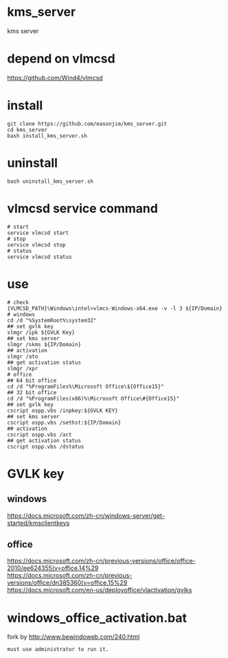 # kms_server
kms server

# depend on vlmcsd
https://github.com/Wind4/vlmcsd

# install
```shell
git clone https://github.com/easonjim/kms_server.git
cd kms_server
bash install_kms_server.sh
```

# uninstall
```shell
bash uninstall_kms_server.sh
```

# vlmcsd service command
```shell
# start
service vlmcsd start
# stop
service vlmcsd stop
# status
service vlmcsd status
```

# use
```shell
# check
{VLMCSD_PATH}\Windows\intel>vlmcs-Windows-x64.exe -v -l 3 ${IP/Domain}
# windows
cd /d "%SystemRoot%\system32"
## set gvlk key
slmgr /ipk ${GVLK Key}
## set kms server
slmgr /skms ${IP/Domain}
## activation
slmgr /ato
## get activation status
slmgr /xpr
# office
## 64 bit office
cd /d "%ProgramFiles%\Microsoft Office\${Office15}"
## 32 bit office
cd /d "%ProgramFiles(x86)%\Microsoft Office\#{Office15}"
## set gvlk key
cscript ospp.vbs /inpkey:${GVLK KEY}
## set kms server
cscript ospp.vbs /sethst:${IP/Domain}
## activation
cscript ospp.vbs /act
## get activation status
cscript ospp.vbs /dstatus
```

# GVLK key
## windows
https://docs.microsoft.com/zh-cn/windows-server/get-started/kmsclientkeys
## office
https://docs.microsoft.com/zh-cn/previous-versions/office/office-2010/ee624355(v=office.14%29   
https://docs.microsoft.com/zh-cn/previous-versions/office/dn385360(v=office.15%29  
https://docs.microsoft.com/en-us/deployoffice/vlactivation/gvlks

# windows_office_activation.bat
fork by http://www.bewindoweb.com/240.html
```shell
must use administrator to run it.
```
